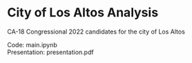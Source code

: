 # City of Los Altos Analysis
CA-18 Congressional 2022 candidates for the city of Los Altos

Code: main.ipynb <br>
Presentation: presentation.pdf
